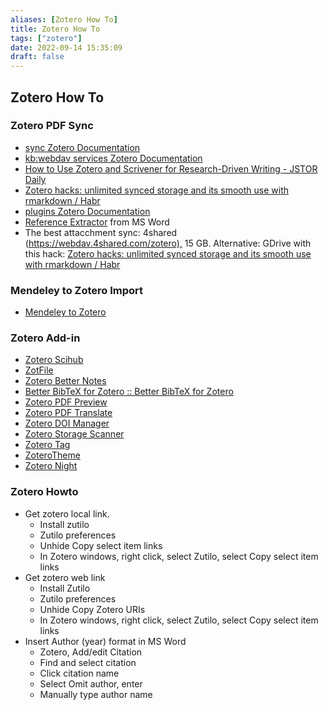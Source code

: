 ```yaml
---
aliases: [Zotero How To]
title: Zotero How To
tags: ["zotero"]
date: 2022-09-14 15:35:09
draft: false
---
```


## Zotero How To

### 

### Zotero PDF Sync

- [sync Zotero Documentation](https://www.zotero.org/support/sync)
- [kb:webdav services Zotero Documentation](https://www.zotero.org/support/kb/webdav_services)
- [How to Use Zotero and Scrivener for Research-Driven Writing - JSTOR Daily](https://daily.jstor.org/how-to-use-zotero-and-scrivener-for-research-driven-writing/)
- [Zotero hacks: unlimited synced storage and its smooth use with rmarkdown / Habr](https://habr.com/en/post/443798/)
- [plugins Zotero Documentation](https://www.zotero.org/support/plugins)
- [Reference Extractor](https://rintze.zelle.me/ref-extractor/) from MS Word
- The best attacchment sync: 4shared (<https://webdav.4shared.com/zotero),> 15 GB. Alternative: GDrive with this hack: [Zotero hacks: unlimited synced storage and its smooth use with rmarkdown / Habr](https://habr.com/en/post/443798/)

### Mendeley to Zotero Import

- [Mendeley to Zotero](https://www.zotero.org/support/kb/mendeley_import)

### Zotero Add-in

- [Zotero Scihub](https://github.com/ethanwillis/zotero-scihub)
- [ZotFile](http://zotfile.com/)
- [Zotero Better Notes](https://github.com/windingwind/zotero-better-notes)
- [Better BibTeX for Zotero :: Better BibTeX for Zotero](https://retorque.re/zotero-better-bibtex/)
- [Zotero PDF Preview](https://github.com/windingwind/zotero-pdf-preview)
- [Zotero PDF Translate](https://github.com/windingwind/zotero-pdf-translate)
- [Zotero DOI Manager](https://github.com/bwiernik/zotero-shortdoi)
- [Zotero Storage Scanner](https://github.com/retorquere/zotero-storage-scanner)
- [Zotero Tag](https://github.com/windingwind/zotero-tag)
- [ZoteroTheme](https://github.com/iShareStuff/ZoteroTheme)
- [Zotero Night](https://github.com/tefkah/zotero-night)

### Zotero Howto

- Get zotero local link.
	- Install zutilo
	- Zutilo preferences
	- Unhide Copy select item links
	- In Zotero windows, right click, select Zutilo, select Copy select item links
- Get zotero web link
	- Install Zutilo
	- Zutilo preferences
	- Unhide Copy Zotero URIs
	- In Zotero windows, right click, select Zutilo, select Copy select item links
- Insert Author (year) format in MS Word
	- Zotero, Add/edit Citation
	- Find and select citation
	- Click citation name
	- Select Omit author, enter
	- Manually type author name
